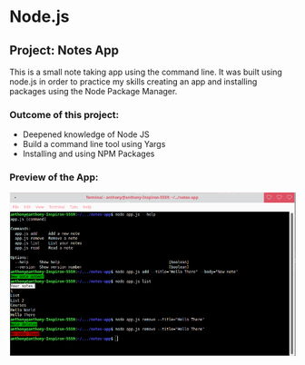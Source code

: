 # Node.js

## Project: Notes App

This is a small note taking app using the command line. It was built using node.js in order to practice my skills creating an app and installing packages using the Node Package Manager. 

### Outcome of this project:

- Deepened knowledge of Node JS
- Build a command line tool using Yargs
- Installing and using NPM Packages

### Preview of the App:

![Preview of the site](Screenshot.png)